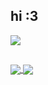 <h2> hi :3 </h2>

<a href="https://github.com/geixco/geixco">
  <img align="center" src="https://github-readme-stats.vercel.app/api/pin/?username=geixco&repo=astolfo&theme=dark"/>
</a>

<h2></h2>

<a href="https://github.com/geixco/geixco">
  <img align="center" src="https://github-readme-stats.vercel.app/api?username=geixco&theme=dark"/>
</a>
<a href="https://github.com/geixco/geixco">
  <img align="center" src="https://github-readme-stats.vercel.app/api/top-langs/?username=geixco&layout=compact&theme=dark"/>
</a>

